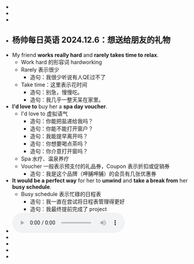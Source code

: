 -
-
-
- ## 杨帅每日英语 2024.12.6：想送给朋友的礼物
- My friend **works really hard** and **rarely takes time to relax**.
	- Work hard 的形容词 hardworking
	- Rarely 表示很少
		- 造句：我很少听说有人QE过不了
	- Take time：这里表示花时间
		- 造句：别急，慢慢吃。
		- 造句：我几乎一整天呆在家里。
- **I'd love to** buy her a **spa day voucher**.
	- I'd love to 虚拟语气
		- 造句：你能把盐递给我吗？
		- 造句：你能不能打开窗户？
		- 造句：我能提早离开吗？
		- 造句：你想要喝点茶吗？
		- 造句：你介意打开窗吗？
	- Spa 水疗、温泉养疗
	- Voucher 一般表示预支付的礼品券，Coupon 表示折扣或促销券
		- 造句：我是这个品牌（呷脯呷脯）的会员有几张优惠券
- **It would be a perfect way** for her to **unwind** and **take a break from** her **busy schedule**.
	- Busy schedule 表示忙碌的日程表
		- 造句：我一直在尝试将日程表管理得更好
		- 造句：我最终提前完成了 project
- ![2024.12.6.mp3](../assets/2024.12.6_1733494604234_0.mp3)
-
-
-
-